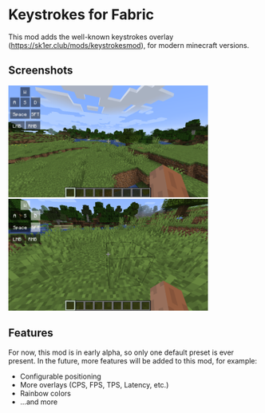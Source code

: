 # Keystrokes for Fabric

This mod adds the well-known keystrokes overlay (https://sk1er.club/mods/keystrokesmod), for modern minecraft versions.

## Screenshots

<img width="400" src="images/1.png" alt="Example 1"/>
<img width="400" src="images/2.png" alt="Example 1"/>

## Features

For now, this mod is in early alpha, so only one default preset is ever present. In the future, more features will be added to this mod, for example:
- Configurable positioning
- More overlays (CPS, FPS, TPS, Latency, etc.)
- Rainbow colors
- ...and more
